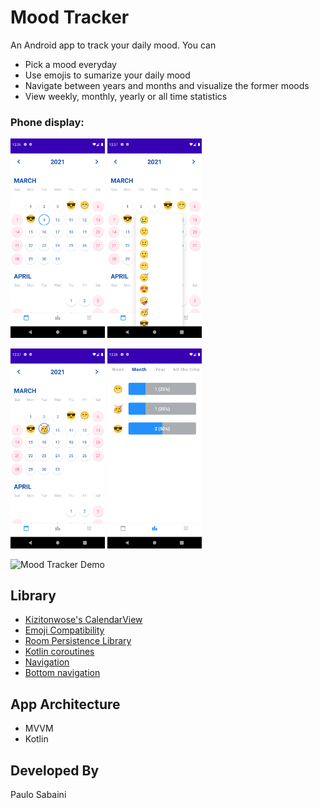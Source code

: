# Mood Tracker
An Android app to track your daily mood.
You can
* Pick a mood everyday
* Use emojis to sumarize your daily mood
* Navigate between years and months and visualize the former moods
* View weekly, monthly, yearly or all time statistics

### Phone display:

<img src="./screenshots/screenshot_01.png" width="30%" height="30%"> <img src="./screenshots/screenshot_02.png" width="30%" height="30%">

<img src="./screenshots/screenshot_03.png" width="30%" height="30%"> <img src="./screenshots/screenshot_04.png" width="30%" height="30%">  

![Mood Tracker Demo](./screenshots/mood_tracker.gif)

## Library

* [Kizitonwose's CalendarView](https://github.com/kizitonwose/CalendarView)
* [Emoji Compatibility](https://developer.android.com/guide/topics/ui/look-and-feel/emoji-compat)
* [Room Persistence Library](https://developer.android.com/training/data-storage/room)
* [Kotlin coroutines](https://developer.android.com/kotlin/coroutines)
* [Navigation](https://developer.android.com/guide/navigation)
* [Bottom navigation](https://material.io/components/bottom-navigation/android)

## App Architecture
* MVVM
* Kotlin

## Developed By

Paulo Sabaini